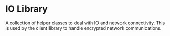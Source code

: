 # IO Library
A collection of helper classes to deal with IO and network connectivity. This is used by the client library to handle encrypted network communications.